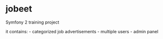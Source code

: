 jobeet
=======


Symfony 2 training project

it contains:
	- categorized job advertisements
	- multiple users
	- admin panel